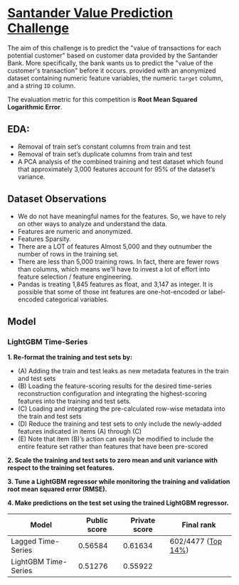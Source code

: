 # [Santander Value Prediction Challenge](https://www.kaggle.com/c/santander-value-prediction-challenge/)
The aim of this challenge is to predict the "value of transactions for each potential customer" based on customer data provided by the Santander Bank. More specifically, the bank wants us to predict the "value of the customer's transaction" before it occurs. provided with an anonymized dataset containing numeric feature variables, the numeric `target` column, and a string `ID` column.

The evaluation metric for this competition is **Root Mean Squared Logarithmic Error**.

## EDA:

- Removal of train set’s constant columns from train and test
- Removal of train set’s duplicate columns from train and test
- A PCA analysis of the combined training and test dataset which found that approximately 3,000 features account for 95% of the dataset’s variance.


## Dataset Observations
- We do not have meaningful names for the features. So, we have to rely on other ways to analyze and understand the data.
- Features are numeric and anonymized.
- Features Sparsity.
- There are a LOT of features Almost 5,000 and they outnumber the number of rows in the training set.
- There are less than 5,000 training rows. In fact, there are fewer rows than columns, which means we'll have to invest a lot of effort into feature selection / feature engineering.
- Pandas is treating 1,845 features as float, and 3,147 as integer. It is possible that some of those int features are one-hot-encoded or label-encoded categorical variables. 


## Model
### LightGBM Time-Series

**1. Re-format the training and test sets by:**
- (A) Adding the train and test leaks as new metadata features in the train and test sets
- (B) Loading the feature-scoring results for the desired time-series reconstruction configuration and
integrating the highest-scoring features into the training and test sets.
- (C) Loading and integrating the pre-calculated row-wise metadata into the train and test sets
- (D) Reduce the training and test sets to only include the newly-added features indicated in items (A)
through (C)
- (E) Note that item (B)’s action can easily be modified to include the entire feature set rather than
features that have been pre-scored

**2. Scale the training and test sets to zero mean and unit variance with respect to the training set features.**

**3. Tune a LightGBM regressor while monitoring the training and validation root mean squared error (RMSE).**

**4. Make predictions on the test set using the trained LightGBM regressor.**

|Model|Public score|Private score|Final rank| 
|---|---|---|---|
| Lagged Time-Series  |0.56584|0.61634| 602/4477 ([Top 14%](https://www.kaggle.com/shielaj/competitions))|
| LightGBM Time-Series  |0.51276|0.55922| |
